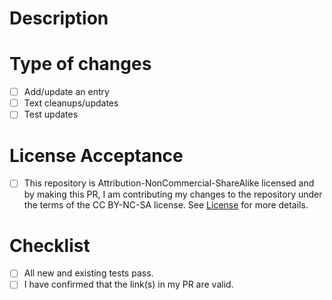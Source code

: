 <!--- Provide a general summary of your changes in the Title above -->

# Description

<!--- Describe your changes in detail -->

# Type of changes

<!--- What types of changes does your submission introduce? Put an `x` in all the boxes that apply: [x] -->

- [ ] Add/update an entry
- [ ] Text cleanups/updates
- [ ] Test updates

# License Acceptance

- [ ] This repository is Attribution-NonCommercial-ShareAlike licensed and by making this PR, I am contributing my changes to the repository under the terms of the CC BY-NC-SA license. See [License](https://github.com/unixorn/internet-of-trash/blob/main/LICENSE) for more details.

# Checklist

<!--- Go over all the following points, and put an `x` in all the boxes that apply. [x] -->
<!--- If you're unsure about any of these, don't hesitate to ask. I'm happy to help! -->

- [ ] All new and existing tests pass.
- [ ] I have confirmed that the link(s) in my PR are valid.
